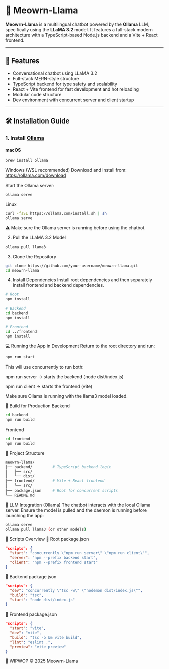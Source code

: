 # 🐾 Meowrn-Llama

**Meowrn-Llama** is a multilingual chatbot powered by the **Ollama** LLM, specifically using the **LLaMA 3.2** model. It features a full-stack modern architecture with a TypeScript-based Node.js backend and a Vite + React frontend.

---

## 🚀 Features

- Conversational chatbot using LLaMA 3.2
- Full-stack MERN-style structure
- TypeScript backend for type safety and scalability
- React + Vite frontend for fast development and hot reloading
- Modular code structure
- Dev environment with concurrent server and client startup

---

## 🛠️ Installation Guide

### 1. Install [Ollama](https://ollama.com/)

#### macOS
```bash
brew install ollama
```
Windows (WSL recommended)
Download and install from: https://ollama.com/download

Start the Ollama server:

```bash
ollama serve
```
Linux
```bash
curl -fsSL https://ollama.com/install.sh | sh
ollama serve
```
⚠️ Make sure the Ollama server is running before using the chatbot.

2. Pull the LLaMA 3.2 Model
```bash
ollama pull llama3
```
3. Clone the Repository
```bash
git clone https://github.com/your-username/meowrn-llama.git
cd meowrn-llama
```

4. Install Dependencies
Install root dependencies and then separately install frontend and backend dependencies.

```bash
# Root
npm install

# Backend
cd backend
npm install

# Frontend
cd ../frontend
npm install
```

💻 Running the App in Development
Return to the root directory and run:

```bash
npm run start
```
This will use concurrently to run both:

npm run server → starts the backend (node dist/index.js)

npm run client → starts the frontend (vite)

Make sure Ollama is running with the llama3 model loaded.

🔧 Build for Production
Backend
```bash
cd backend
npm run build
```
Frontend
```bash
cd frontend
npm run build
```

📂 Project Structure
```bash
meowrn-llama/
├── backend/         # TypeScript backend logic
│   ├── src/
│   └── dist/
├── frontend/        # Vite + React frontend
│   └── src/
├── package.json     # Root for concurrent scripts
└── README.md
```

🧠 LLM Integration (Ollama)
The chatbot interacts with the local Ollama server. Ensure the model is pulled and the daemon is running before launching the app:

```bash
ollama serve
ollama pull llama3 (or other models)
```

📜 Scripts Overview
🔹 Root package.json
```json
"scripts": {
  "start": "concurrently \"npm run server\" \"npm run client\"",
  "server": "npm --prefix backend start",
  "client": "npm --prefix frontend start"
}
```
🔹 Backend package.json
```json
"scripts": {
  "dev": "concurrently \"tsc -w\" \"nodemon dist/index.js\"",
  "build": "tsc",
  "start": "node dist/index.js"
}
```
🔹 Frontend package.json
```json
"scripts": {
  "start": "vite",
  "dev": "vite",
  "build": "tsc -b && vite build",
  "lint": "eslint .",
  "preview": "vite preview"
}
```

📃 WIPWOP
© 2025 Meowrn-Llama

